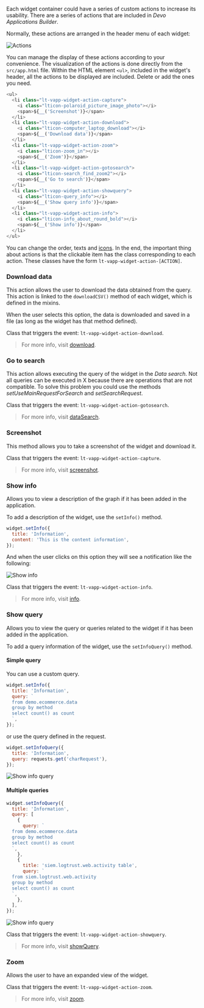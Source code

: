 Each widget container could have a series of custom actions to increase its
usability.
There are a series of actions that are included in _Devo Applications Builder_.

Normally, these actions are arranged in the header menu of each widget:

<img src="actions/menu.png" alt="Actions" />

You can manage the display of these actions according to your convenience.
The visualization of the actions is done directly from the `src/app.html` file.
Within the HTML element `<ul>`, included in the widget's header, all the actions to be displayed are included. Delete or add the ones you need.

```javascript
<ul>
  <li class="lt-vapp-widget-action-capture">
    <i class="lticon-polaroid_picture_image_photo"></i>
    <span>${__('Screenshot')}</span>
  </li>
  <li class="lt-vapp-widget-action-download">
    <i class="lticon-computer_laptop_download"></i>
    <span>${__('Download data')}</span>
  </li>
  <li class="lt-vapp-widget-action-zoom">
    <i class="lticon-zoom_in"></i>
    <span>${__('Zoom')}</span>
  </li>
  <li class="lt-vapp-widget-action-gotosearch">
    <i class="lticon-search_find_zoom2"></i>
    <span>${__('Go to search')}</span>
  </li>
  <li class="lt-vapp-widget-action-showquery">
    <i class="lticon-query_info"></i>
    <span>${__('Show query info')}</span>
  </li>
  <li class="lt-vapp-widget-action-info">
    <i class="lticon-info_about_round_bold"></i>
    <span>${__('Show info')}</span>
  </li>
</ul>
```

You can change the order, texts and [icons](tutorial-configurations-icons.html).
In the end, the important thing about actions is that the clickable item has the class corresponding to each action.
These classes have the form `lt-vapp-widget-action-[ACTION]`.

### Download data

This action allows the user to download the data obtained from the query. This action is linked to the `downloadCSV()` method of each widget, which is defined in the mixins.

When the user selects this option, the data is downloaded and saved in a file (as long as the widget has that method defined).

Class that triggers the event: `lt-vapp-widget-action-download`.

> For more info, visit [download](module-download.html).

### Go to search

This action allows executing the query of the widget in the _Data search_.
Not all queries can be executed in X because there are operations that are
not compatible.
To solve this problem you could use the methods _setUseMainRequestForSearch_ and _setSearchRequest_.

Class that triggers the event: `lt-vapp-widget-action-gotosearch`.

> For more info, visit [dataSearch](module-dataSearch.html).

### Screenshot

This method allows you to take a screenshot of the widget and download it.

Class that triggers the event: `lt-vapp-widget-action-capture`.

> For more info, visit [screenshot](module-screenshot.html).

### Show info

Allows you to view a description of the graph if it has been added in the application.

To add a description of the widget, use the `setInfo()` method.

```javascript
widget.setInfo({
  title: 'Information',
  content: 'This is the content information',
});
```

And when the user clicks on this option they will see a notification like the following:

<img src="actions/show-info.png" alt="Show info" />

Class that triggers the event: `lt-vapp-widget-action-info`.

> For more info, visit [info](module-info.html).

### Show query

Allows you to view the query or queries related to the widget if it has been added in the application.

To add a query information of the widget, use the `setInfoQuery()` method.

#### Simple query

You can use a custom query.

```javascript
widget.setInfo({
  title: 'Information',
  query: `
  from demo.ecommerce.data
  group by method
  select count() as count
  `,
});
```

or use the query defined in the request.

```javascript
widget.setInfoQuery({
  title: 'Information',
  query: requests.get('charRequest'),
});
```

<img src="actions/show-infoquery.png" alt="Show info query" />

#### Multiple queries

```javascript
widget.setInfoQuery({
  title: 'Information',
  query: [
    {
      query: `
  from demo.ecommerce.data
  group by method
  select count() as count
  `,
    },
    {
      title: 'siem.logtrust.web.activity table',
      query: `
  from siem.logtrust.web.activity
  group by method
  select count() as count
  `,
    },
  ],
});
```

<img src="actions/show-infoquery-multiple.png" alt="Show info query" />

Class that triggers the event: `lt-vapp-widget-action-showquery`.

> For more info, visit [showQuery](module-showQuery.html).

### Zoom

Allows the user to have an expanded view of the widget.

Class that triggers the event: `lt-vapp-widget-action-zoom`.

> For more info, visit [zoom](module-zoom.html).
